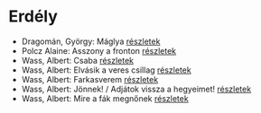 # Erdély

- Dragomán, György: Máglya [részletek](_details/Dragom%C3%A1n%2C%20Gy%C3%B6rgy.md#id_1194)
- Polcz Alaine: Asszony a fronton [részletek](_details/Polcz%20Alaine.md#id_1443)
- Wass, Albert: Csaba [részletek](_details/Wass%2C%20Albert.md#id_218)
- Wass, Albert: Elvásik a veres csillag [részletek](_details/Wass%2C%20Albert.md#id_211)
- Wass, Albert: Farkasverem [részletek](_details/Wass%2C%20Albert.md#id_214)
- Wass, Albert: Jönnek! / Adjátok vissza a hegyeimet! [részletek](_details/Wass%2C%20Albert.md#id_220)
- Wass, Albert: Mire a fák megnőnek [részletek](_details/Wass%2C%20Albert.md#id_213)